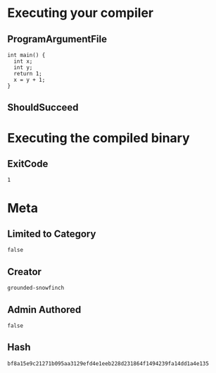 # Executing your compiler

## ProgramArgumentFile

```
int main() {
  int x;
  int y;
  return 1;
  x = y + 1;
}
```

## ShouldSucceed

# Executing the compiled binary

## ExitCode

```
1
```

# Meta

## Limited to Category

```
false
```

## Creator

```
grounded-snowfinch
```

## Admin Authored

```
false
```

## Hash

```
bf8a15e9c21271b095aa3129efd4e1eeb228d231864f1494239fa14dd1a4e135
```
